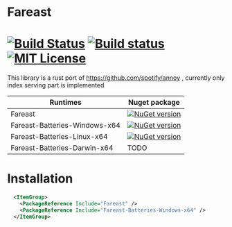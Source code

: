 # Fareast

[![Build Status](https://img.shields.io/travis/ng8eke/fareast/master.svg)](https://travis-ci.org/ng8eke/fareast)
[![Build status](https://img.shields.io/appveyor/ci/ng8eke/fareast/master.svg)](https://ci.appveyor.com/project/ng8eke/fareast)
[![MIT License](https://img.shields.io/github/license/ng8eke/fareast.svg)](https://github.com/ng8eke/fareast/blob/master/LICENSE)
========

This library is a rust port of https://github.com/spotify/annoy , currently only index serving part is implemented

| Runtimes         | Nuget package |
| ---------------  | ------------- |
| Fareast  | [![NuGet version](https://buildstats.info/nuget/Fareast)](https://www.nuget.org/packages/Fareast)  |
| Fareast-Batteries-Windows-x64  | [![NuGet version](https://buildstats.info/nuget/Fareast-Batteries-Windows-x64)](https://www.nuget.org/packages/Fareast-Batteries-Windows-x64)  |
| Fareast-Batteries-Linux-x64        | [![NuGet version](https://buildstats.info/nuget/Fareast-Batteries-Linux-x64)](https://www.nuget.org/packages/Fareast-Batteries-Linux-x64)  |
| Fareast-Batteries-Darwin-x64        | TODO  |

# Installation
```xml
  <ItemGroup>
    <PackageReference Include="Fareast" />
    <PackageReference Include="Fareast-Batteries-Windows-x64" />
  </ItemGroup>
```
